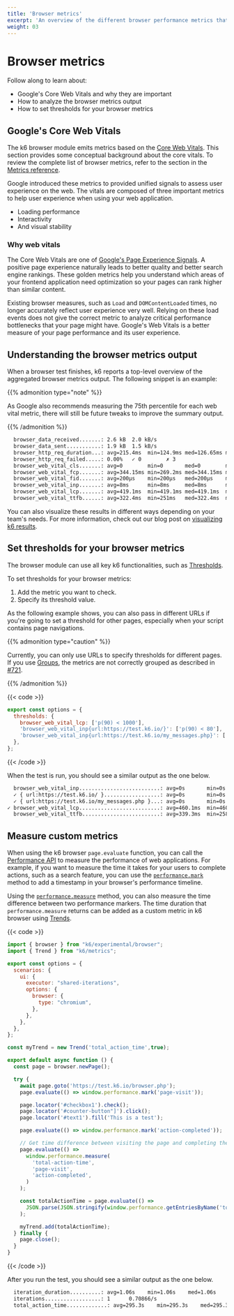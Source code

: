 ```yaml
---
title: 'Browser metrics'
excerpt: 'An overview of the different browser performance metrics that the browser module tracks.'
weight: 03
---
```


# Browser metrics

Follow along to learn about:

- Google's Core Web Vitals and why they are important
- How to analyze the browser metrics output
- How to set thresholds for your browser metrics

## Google's Core Web Vitals

The k6 browser module emits metrics based on the [Core Web Vitals](https://web.dev/vitals/#core-web-vitals).
This section provides some conceptual background about the core vitals.
To review the complete list of browser metrics, refer to the section in the [Metrics reference](https://grafana.com/docs/k6/<K6_VERSION>/using-k6/metrics/reference#browser).

Google introduced these metrics to provided unified signals to assess user experience on the web.
The vitals are composed of three important metrics to help user experience when using your web application.

- Loading performance
- Interactivity
- And visual stability

### Why web vitals

The Core Web Vitals are one of [Google's Page Experience Signals](https://developers.google.com/search/docs/appearance/page-experience). A positive page experience naturally leads to better quality and better search engine rankings. These golden metrics help you understand which areas of your frontend application need optimization so your pages can rank higher than similar content.

Existing browser measures, such as `Load` and `DOMContentLoaded` times, no longer accurately reflect user experience very well.
Relying on these load events does not give the correct metric to analyze critical performance bottlenecks that your page might have. Google's Web Vitals is a better measure of your page performance and its user experience.

## Understanding the browser metrics output

When a browser test finishes, k6 reports a top-level overview of the aggregated browser metrics output.
The following snippet is an example:

{{% admonition type="note" %}}

As Google also recommends measuring the 75th percentile for each web vital metric, there will still be future tweaks to improve the summary output.

 {{% /admonition %}}

```bash
  browser_data_received.......: 2.6 kB  2.0 kB/s
  browser_data_sent...........: 1.9 kB  1.5 kB/s
  browser_http_req_duration...: avg=215.4ms  min=124.9ms med=126.65ms max=394.64ms p(90)=341.04ms p(95)=367.84ms
  browser_http_req_failed.....: 0.00%   ✓ 0        ✗ 3
  browser_web_vital_cls.......: avg=0        min=0       med=0        max=0        p(90)=0        p(95)=0
  browser_web_vital_fcp.......: avg=344.15ms min=269.2ms med=344.15ms max=419.1ms  p(90)=404.11ms p(95)=411.6ms
  browser_web_vital_fid.......: avg=200µs    min=200µs   med=200µs    max=200µs    p(90)=200µs    p(95)=200µs
  browser_web_vital_inp.......: avg=8ms      min=8ms     med=8ms      max=8ms      p(90)=8ms      p(95)=8ms
  browser_web_vital_lcp.......: avg=419.1ms  min=419.1ms med=419.1ms  max=419.1ms  p(90)=419.1ms  p(95)=419.1ms
  browser_web_vital_ttfb......: avg=322.4ms  min=251ms   med=322.4ms  max=393.8ms  p(90)=379.52ms p(95)=386.66ms
```

You can also visualize these results in different ways depending on your team's needs. For more information, check out our blog post on [visualizing k6 results](https://k6.io/blog/ways-to-visualize-k6-results/).

## Set thresholds for your browser metrics

The browser module can use all key k6 functionalities, such as [Thresholds](https://grafana.com/docs/k6/<K6_VERSION>/using-k6/thresholds).

To set thresholds for your browser metrics:

1. Add the metric you want to check.
1. Specify its threshold value.

As the following example shows, you can also pass in different URLs if you're going to set a threshold for other pages, especially when your script contains page navigations.

{{% admonition type="caution" %}}

Currently, you can only use URLs to specify thresholds for different pages. If you use [Groups](https://grafana.com/docs/k6/latest/using-k6/tags-and-groups/#groups), the metrics are not correctly grouped as described in [#721](https://github.com/grafana/xk6-browser/issues/721).

 {{% /admonition %}}

{{< code >}}

```javascript
export const options = {
  thresholds: {
    browser_web_vital_lcp: ['p(90) < 1000'],
    'browser_web_vital_inp{url:https://test.k6.io/}': ['p(90) < 80'],
    'browser_web_vital_inp{url:https://test.k6.io/my_messages.php}': ['p(90) < 100'],
  },
};
```

{{< /code >}}

When the test is run, you should see a similar output as the one below.

```bash
  browser_web_vital_inp..........................: avg=0s       min=0s       med=0s       max=0s       p(90)=0s       p(95)=0s
  ✓ { url:https://test.k6.io/ }..................: avg=0s       min=0s       med=0s       max=0s       p(90)=0s       p(95)=0s
  ✓ { url:https://test.k6.io/my_messages.php }...: avg=0s       min=0s       med=0s       max=0s       p(90)=0s       p(95)=0s
✓ browser_web_vital_lcp..........................: avg=460.1ms  min=460.1ms  med=460.1ms  max=460.1ms  p(90)=460.1ms  p(95)=460.1ms
  browser_web_vital_ttfb.........................: avg=339.3ms  min=258.9ms  med=339.3ms  max=419.7ms  p(90)=403.62ms p(95)=411.66ms
```

## Measure custom metrics

When using the k6 browser `page.evaluate` function, you can call the [Performance API](https://developer.mozilla.org/en-US/docs/Web/API/Performance_API) to measure the performance of web applications. For example, if you want to measure the time it takes for your users to complete actions, such as a search feature, you can use the [`performance.mark`](https://developer.mozilla.org/en-US/docs/Web/API/Performance/mark) method to add a timestamp in your browser's performance timeline. 
		
Using the [`performance.measure`](https://developer.mozilla.org/en-US/docs/Web/API/Performance/measure) method, you can also measure the time difference between two performance markers. The time duration that `performance.measure` returns can be added as a custom metric in k6 browser using [Trends](https://k6.io/docs/javascript-api/k6-metrics/trend/).

{{< code >}}

```javascript
import { browser } from "k6/experimental/browser";
import { Trend } from "k6/metrics";

export const options = {
  scenarios: {
    ui: {
      executor: "shared-iterations",
      options: {
        browser: {
          type: "chromium",
        },
      },
    },
  },
};

const myTrend = new Trend('total_action_time',true);

export default async function () {
  const page = browser.newPage();

  try {
    await page.goto('https://test.k6.io/browser.php');
    page.evaluate(() => window.performance.mark('page-visit'));

    page.locator('#checkbox1').check();
    page.locator('#counter-button"]').click();
    page.locator('#text1').fill('This is a test');

    page.evaluate(() => window.performance.mark('action-completed'));

    // Get time difference between visiting the page and completing the actions
    page.evaluate(() =>
      window.performance.measure(
        'total-action-time',
        'page-visit',
        'action-completed',
      )
    );

    const totalActionTime = page.evaluate(() =>
      JSON.parse(JSON.stringify(window.performance.getEntriesByName('total-action-time')))[0].duration
    );

    myTrend.add(totalActionTime);
  } finally {
    page.close();
  }
}
```

{{< /code >}}

After you run the test, you should see a similar output as the one below.

```bash
  iteration_duration..........: avg=1.06s    min=1.06s    med=1.06s    max=1.06s    p(90)=1.06s    p(95)=1.06s
  iterations..................: 1      0.70866/s
  total_action_time.............: avg=295.3s    min=295.3s    med=295.3s    max=295.3s    p(90)=295.3s    p(95)=295.3s
```